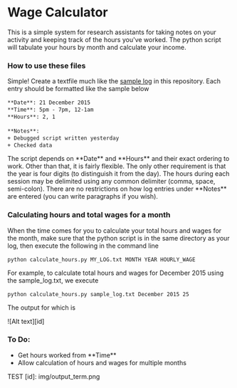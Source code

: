 # Wage Calculator
This is a simple system for research assistants for taking notes on your activity and keeping track of the hours you've worked. The python script will tabulate your hours by month and calculate your income.

### How to use these files

Simple! Create a textfile much like the [sample log](https://github.com/palpen/wage_calculator/blob/master/sample_log.txt) in this repository. Each entry should be formatted like the sample below

    **Date**: 21 December 2015
    **Time**: 5pm - 7pm, 12-1am
    **Hours**: 2, 1

    **Notes**:
    + Debugged script written yesterday
    + Checked data 

The script depends on \*\*Date\*\* and \*\*Hours\*\* and their exact ordering to work. Other than that, it is fairly flexible. The only other requirement is that the year is four digits (to distinguish it from the day). The hours during each session may be delimited using any common delimiter (comma, space, semi-colon). There are no restrictions on how log entries under \*\*Notes\*\* are entered (you can write paragraphs if you wish).

### Calculating hours and total wages for a month

When the time comes for you to calculate your total hours and wages for the month, make sure that the python script is in the same directory as your log, then execute the following in the command line

    python calculate_hours.py MY_LOG.txt MONTH YEAR HOURLY_WAGE

For example, to calculate total hours and wages for December 2015 using the sample_log.txt, we execute

    python calculate_hours.py sample_log.txt December 2015 25

The output for which is

![Alt text][id]

### To Do:
- Get hours worked from \*\*Time\*\*
- Allow calculation of hours and wages for multiple months



TEST
[id]: img/output_term.png
